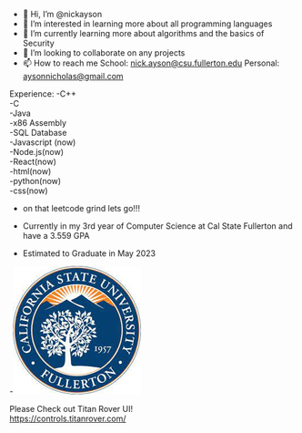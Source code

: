 - 👋 Hi, I’m @nickayson
- 👀 I’m interested in learning more about all programming languages
- 🌱 I’m currently learning more about algorithms and the basics of Security
- 💞️ I’m looking to collaborate on any projects
- 📫 How to reach me School: nick.ayson@csu.fullerton.edu Personal: aysonnicholas@gmail.com

Experience:
-C++  
-C  
-Java   
-x86 Assembly   
-SQL Database  
-Javascript (now)  
-Node.js(now)  
-React(now)  
-html(now)  
-python(now)  
-css(now)  

- on that leetcode grind lets go!!!


- Currently in my 3rd year of Computer Science at Cal State Fullerton and have a 3.559 GPA
- Estimated to Graduate in May 2023

-![grab-landing-page](https://github.com/nickayson/nickayson/blob/main/download.jpg)

Please Check out Titan Rover UI!  
https://controls.titanrover.com/

<!---
nickayson/nickayson is a ✨ special ✨ repository because its `README.md` (this file) appears on your GitHub profile.
You can click the Preview link to take a look at your changes.
--->
